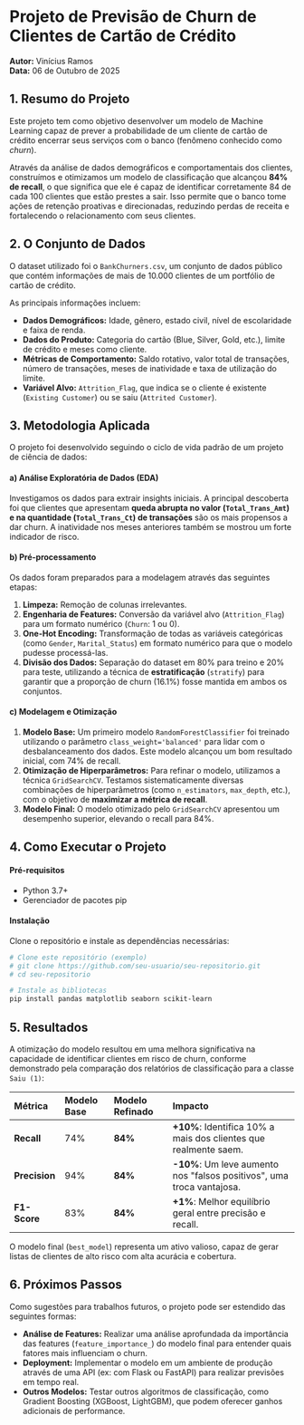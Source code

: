 # Projeto de Previsão de Churn de Clientes de Cartão de Crédito

**Autor:** Vinícius Ramos  
**Data:** 06 de Outubro de 2025

## 1. Resumo do Projeto

Este projeto tem como objetivo desenvolver um modelo de Machine Learning capaz de prever a probabilidade de um cliente de cartão de crédito encerrar seus serviços com o banco (fenômeno conhecido como *churn*).

Através da análise de dados demográficos e comportamentais dos clientes, construímos e otimizamos um modelo de classificação que alcançou **84% de recall**, o que significa que ele é capaz de identificar corretamente 84 de cada 100 clientes que estão prestes a sair. Isso permite que o banco tome ações de retenção proativas e direcionadas, reduzindo perdas de receita e fortalecendo o relacionamento com seus clientes.

## 2. O Conjunto de Dados

O dataset utilizado foi o `BankChurners.csv`, um conjunto de dados público que contém informações de mais de 10.000 clientes de um portfólio de cartão de crédito.

As principais informações incluem:
- **Dados Demográficos:** Idade, gênero, estado civil, nível de escolaridade e faixa de renda.
- **Dados do Produto:** Categoria do cartão (Blue, Silver, Gold, etc.), limite de crédito e meses como cliente.
- **Métricas de Comportamento:** Saldo rotativo, valor total de transações, número de transações, meses de inatividade e taxa de utilização do limite.
- **Variável Alvo:** `Attrition_Flag`, que indica se o cliente é existente (`Existing Customer`) ou se saiu (`Attrited Customer`).

## 3. Metodologia Aplicada

O projeto foi desenvolvido seguindo o ciclo de vida padrão de um projeto de ciência de dados:

#### a) Análise Exploratória de Dados (EDA)
Investigamos os dados para extrair insights iniciais. A principal descoberta foi que clientes que apresentam **queda abrupta no valor (`Total_Trans_Amt`) e na quantidade (`Total_Trans_Ct`) de transações** são os mais propensos a dar churn. A inatividade nos meses anteriores também se mostrou um forte indicador de risco.

#### b) Pré-processamento
Os dados foram preparados para a modelagem através das seguintes etapas:
1.  **Limpeza:** Remoção de colunas irrelevantes.
2.  **Engenharia de Features:** Conversão da variável alvo (`Attrition_Flag`) para um formato numérico (`Churn`: 1 ou 0).
3.  **One-Hot Encoding:** Transformação de todas as variáveis categóricas (como `Gender`, `Marital_Status`) em formato numérico para que o modelo pudesse processá-las.
4.  **Divisão dos Dados:** Separação do dataset em 80% para treino e 20% para teste, utilizando a técnica de **estratificação** (`stratify`) para garantir que a proporção de churn (16.1%) fosse mantida em ambos os conjuntos.

#### c) Modelagem e Otimização
1.  **Modelo Base:** Um primeiro modelo `RandomForestClassifier` foi treinado utilizando o parâmetro `class_weight='balanced'` para lidar com o desbalanceamento dos dados. Este modelo alcançou um bom resultado inicial, com 74% de recall.
2.  **Otimização de Hiperparâmetros:** Para refinar o modelo, utilizamos a técnica `GridSearchCV`. Testamos sistematicamente diversas combinações de hiperparâmetros (como `n_estimators`, `max_depth`, etc.), com o objetivo de **maximizar a métrica de recall**.
3.  **Modelo Final:** O modelo otimizado pelo `GridSearchCV` apresentou um desempenho superior, elevando o recall para 84%.

## 4. Como Executar o Projeto

#### Pré-requisitos
- Python 3.7+
- Gerenciador de pacotes pip

#### Instalação
Clone o repositório e instale as dependências necessárias:
```bash
# Clone este repositório (exemplo)
# git clone https://github.com/seu-usuario/seu-repositorio.git
# cd seu-repositorio

# Instale as bibliotecas
pip install pandas matplotlib seaborn scikit-learn
```

## 5. Resultados

A otimização do modelo resultou em uma melhora significativa na capacidade de identificar clientes em risco de churn, conforme demonstrado pela comparação dos relatórios de classificação para a classe `Saiu (1)`:

| Métrica   | Modelo Base | Modelo Refinado | Impacto                                                              |
| :-------- | :---------- | :-------------- | :------------------------------------------------------------------- |
| **Recall**  | 74%         | **84%**         | **+10%**: Identifica 10% a mais dos clientes que realmente saem.       |
| **Precision** | 94%         | **84%**         | **-10%**: Um leve aumento nos "falsos positivos", uma troca vantajosa. |
| **F1-Score**| 83%         | **84%**         | **+1%**: Melhor equilíbrio geral entre precisão e recall.            |

O modelo final (`best_model`) representa um ativo valioso, capaz de gerar listas de clientes de alto risco com alta acurácia e cobertura.

## 6. Próximos Passos
Como sugestões para trabalhos futuros, o projeto pode ser estendido das seguintes formas:
- **Análise de Features:** Realizar uma análise aprofundada da importância das features (`feature_importance_`) do modelo final para entender quais fatores mais influenciam o churn.
- **Deployment:** Implementar o modelo em um ambiente de produção através de uma API (ex: com Flask ou FastAPI) para realizar previsões em tempo real.
- **Outros Modelos:** Testar outros algoritmos de classificação, como Gradient Boosting (XGBoost, LightGBM), que podem oferecer ganhos adicionais de performance.
